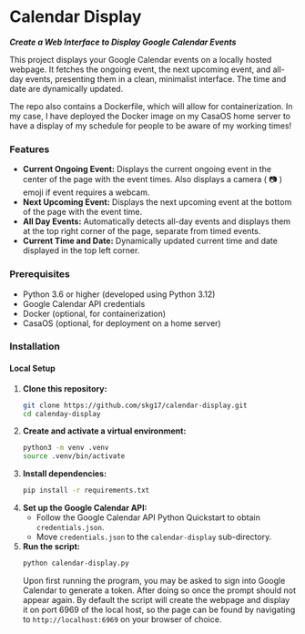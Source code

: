 # Calendar Display
***Create a Web Interface to Display Google Calendar Events***

This project displays your Google Calendar events on a locally hosted webpage. It fetches the ongoing event, the next upcoming event, and all-day events, presenting them in a clean, minimalist interface. The time and date are dynamically updated.

The repo also contains a Dockerfile, which will allow for containerization. In my case, I have deployed the Docker image on my CasaOS home server to have a display of my schedule for people to be aware of my working times!

### Features
- **Current Ongoing Event:** Displays the current ongoing event in the center of the page with the event times. Also displays a camera ( &#128247; ) emoji if event requires a webcam.
- **Next Upcoming Event:** Displays the next upcoming event at the bottom of the page with the event time.
- **All Day Events:** Automatically detects all-day events and displays them at the top right corner of the page, separate from timed events.
- **Current Time and Date:** Dynamically updated current time and date displayed in the top left corner.

### Prerequisites
- Python 3.6 or higher (developed using Python 3.12)
- Google Calendar API credentials
- Docker (optional, for containerization)
- CasaOS (optional, for deployment on a home server)

### Installation
#### Local Setup
1. **Clone this repository:**
    ```bash
    git clone https://github.com/skg17/calendar-display.git
    cd calenday-display
    ```
2. **Create and activate a virtual environment:**
    ```bash
    python3 -m venv .venv
    source .venv/bin/activate
    ```
3. **Install dependencies:**
    ```bash
    pip install -r requirements.txt
    ```
4. **Set up the Google Calendar API:**
    - Follow the Google Calendar API Python Quickstart to obtain `credentials.json`.
    - Move `credentials.json` to the `calendar-display` sub-directory.
5. **Run the script:**
    ```bash
    python calendar-display.py
    ```
    Upon first running the program, you may be asked to sign into Google Calendar to generate a token. After doing so once the prompt should not appear again.
    By default the script will create the webpage and display it on port 6969 of the local host, so the page can be found by navigating to `http://localhost:6969` on your browser of choice.